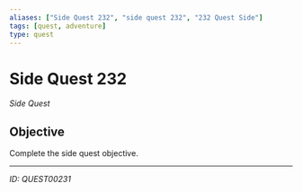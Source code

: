 ```yaml
---
aliases: ["Side Quest 232", "side quest 232", "232 Quest Side"]
tags: [quest, adventure]
type: quest
---
```


# Side Quest 232

*Side Quest*

## Objective
Complete the side quest objective.

---
*ID: QUEST00231*